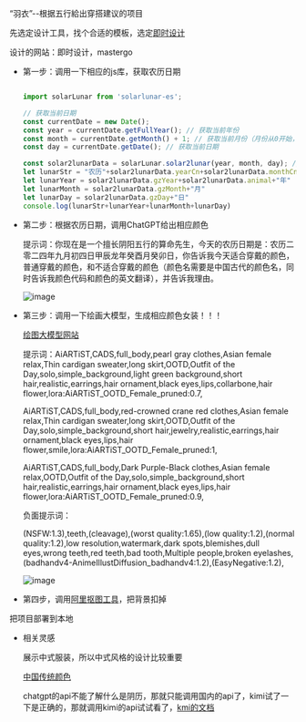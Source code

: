 “羽衣”--根据五行給出穿搭建议的项目




先选定设计工具，找个合适的模板，选定[即时设计](https://js.design/)

设计的网站：即时设计，mastergo

- 第一步：调用一下相应的js库，获取农历日期
    
    
    ```jsx
    
    import solarLunar from 'solarlunar-es';
    
    // 获取当前日期
    const currentDate = new Date();
    const year = currentDate.getFullYear(); // 获取当前年份
    const month = currentDate.getMonth() + 1; // 获取当前月份（月份从0开始，所以加1）
    const day = currentDate.getDate(); // 获取当前日期
    
    const solar2lunarData = solarLunar.solar2lunar(year, month, day); // 输入的日子为公历
    let lunarStr = "农历"+solar2lunarData.yearCn+solar2lunarData.monthCn+solar2lunarData.dayCn+"日"
    let lunarYear = solar2lunarData.gzYear+solar2lunarData.animal+"年"
    let lunarMonth = solar2lunarData.gzMonth+"月"
    let lunarDay = solar2lunarData.gzDay+"日"
    console.log(lunarStr+lunarYear+lunarMonth+lunarDay)
    
    ```
    
- 第二步：根据农历日期，调用ChatGPT给出相应颜色
    
    提示词：你现在是一个擅长阴阳五行的算命先生，今天的农历日期是：农历二零二四年九月初四日甲辰龙年癸酉月癸卯日，你告诉我今天适合穿戴的颜色，普通穿戴的颜色，和不适合穿戴的颜色（颜色名需要是中国古代的颜色名，同时告诉我颜色代码和颜色的英文翻译），并告诉我理由。
    
     ![image](https://github.com/user-attachments/assets/ccd4d25a-f323-4794-998c-fd392be814a2)

    
- 第三步：调用一下绘画大模型，生成相应颜色女装！！！
    
    [绘图大模型网站](https://www.liblib.art/)
    
    提示词：AiARTiST,CADS,full_body,pearl gray clothes,Asian female relax,Thin cardigan sweater,long skirt,OOTD,Outfit of the Day,solo,simple_background,light green background,short hair,realistic,earrings,hair ornament,black eyes,lips,collarbone,hair flower,lora:AiARTiST_OOTD_Female_pruned:0.7,
    
    AiARTiST,CADS,full_body,red-crowned crane red clothes,Asian female relax,Thin cardigan sweater,long skirt,OOTD,Outfit of the Day,solo,simple_background,short hair,jewelry,realistic,earrings,hair ornament,black eyes,lips,hair flower,smile,lora:AiARTiST_OOTD_Female_pruned:1,
    
    AiARTiST,CADS,full_body,Dark Purple-Black clothes,Asian female relax,OOTD,Outfit of the Day,solo,simple_background,short hair,realistic,earrings,hair ornament,black eyes,lips,hair flower,lora:AiARTiST_OOTD_Female_pruned:0.9,
    
    负面提示词：
    
    (NSFW:1.3),teeth,(cleavage),(worst quality:1.65),(low quality:1.2),(normal quality:1.2),low resolution,watermark,dark spots,blemishes,dull eyes,wrong teeth,red teeth,bad tooth,Multiple people,broken eyelashes,(badhandv4-AnimeIllustDiffusion_badhandv4:1.2),(EasyNegative:1.2),
    
    ![image](https://github.com/user-attachments/assets/1785c2b1-2fee-4af7-8d72-88faf129548d)

    
- 第四步，调用[阿里抠图工具](https://vision.aliyun.com/experience/detail?spm=a2cvz.27718152.J_9280759530.10.1f917e821maLI6&tagName=imageseg&children=SegmentHDBody)，把背景扣掉

把项目部署到本地

- 相关灵感
    
    展示中式服装，所以中式风格的设计比较重要
    
    [中国传统颜色](https://js.design/f/aC8duf?p=5UnSvAU40y&mode=design&linkelement=xXCbGsOFb0SJaIpVou4hs)
    
    chatgpt的api不能了解什么是阴历，那就只能调用国内的api了，kimi试了一下是正确的，那就调用kimi的api试试看了，[kmi的文档](https://platform.moonshot.cn/docs/guide/start-using-kimi-api)
